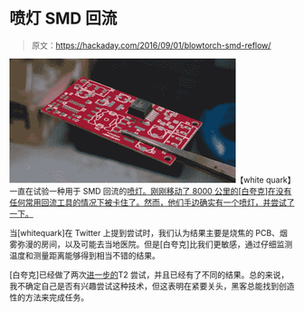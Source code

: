 # 喷灯 SMD 回流

> 原文：<https://hackaday.com/2016/09/01/blowtorch-smd-reflow/>

![result](img/e67ed169d6b38d0ee4c05f74918721e3.png)【white quark】一直在试验一种用于 SMD 回流的[喷灯。刚刚移动了 8000 公里的[白夸克]在没有任何常用回流工具的情况下被卡住了。然而，他们手边确实有一个喷灯，并尝试了一下。](https://lab.whitequark.org/notes/2016-04-28/smd-reflow-with-a-blowtorch/)

当[whitequark]在 Twitter 上提到尝试时，我们认为结果主要是烧焦的 PCB、烟雾弥漫的房间，以及可能去当地医院。但是[白夸克]比我们更敏感，通过仔细监测温度和测量距离能够得到相当不错的结果。

[白夸克]已经做了两次[进一步的](https://lab.whitequark.org/notes/2016-08-27/smd-reflow-with-a-blowtorch-try-2/)T2 尝试，并且已经有了不同的结果。总的来说，我不确定自己是否有兴趣尝试这种技术，但这表明在紧要关头，黑客总能找到创造性的方法来完成任务。